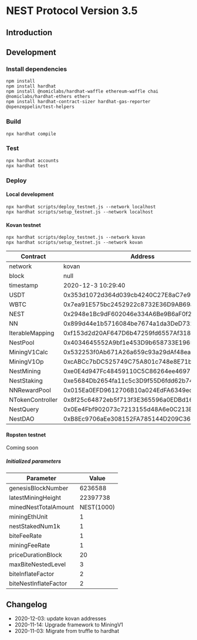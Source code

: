 # NEST Protocol Version 3.5

## Introduction

## Development

### Install dependencies

```
npm install
npm install hardhat
npm install @nomiclabs/hardhat-waffle ethereum-waffle chai @nomiclabs/hardhat-ethers ethers
npm install hardhat-contract-sizer hardhat-gas-reporter @openzeppelin/test-helpers
```

### Build

```shell
npx hardhat compile
```

### Test

```shell
npx hardhat accounts
npx hardhat test
```

### Deploy

#### Local development

```shell
npx hardhat scripts/deploy_testnet.js --network localhost
npx hardhat scripts/setup_testnet.js --network localhost
```

#### Kovan testnet

```shell
npx hardhat scripts/deploy_testnet.js --network kovan
npx hardhat scripts/setup_testnet.js --network kovan
```

| Contract | Address |
| ------------ | ------------|
| network | kovan |
| block | null |
|timestamp|2020-12-3 10:29:40|
| USDT |  0x353d1072d364d039cb4240C27E8aC7e9f8c29fcF | 
| WBTC |  0x7ea91E575bc2452922c8732E36D9AB69a1Af629a | 
|NEST|0x2948e1Bc9dF602046e334A6Be9B6aF0f26d42265|
| NN |  0x899d44e1b5716084be7674a1da3DeD731fBda3c4 | 
| IterableMapping |  0xf153d2d20AF647D6b47259fd6557Af318151fba9 |  
| NestPool |  0x4034645552A9bf1e453D9b658733E1965526E398 | 
| MiningV1Calc |  0x532253f0Ab671A26a659c93a29dAf48ea27CFf60 | 
| MiningV1Op |  0xcABCc7bDC525749C75A801c748e8E71b5644Ae3e | 
| NestMining |  0xe0E4d947Fc48459110C5C86264ee469752065b86 | 
| NestStaking |  0xe5684Db2654fa11c5c3D9f55D6fdd62b74bcfCAd | 
| NNRewardPool |  0x015Ea0EFD9612706B10a024EdFA6349ecC953685 | 
| NTokenController | 0x8f25c64872eb5f713f3E365596a0EDBd163A7D65 |
| NestQuery | 0x0Ee4Fbf902073c7213155d48A6e0C213B7D3C139 |
| NestDAO | 0xB8Ec9706aEe308152FA785144D209C36096d113d |

#### Ropsten testnet

Coming soon

##### Initialized parameters

| Parameter | Value |
| ------------ | ------------|
| genesisBlockNumber | 6236588 |
| latestMiningHeight | 22397738 |
| minedNestTotalAmount | NEST(1000) |
| miningEthUnit | 1 |
| nestStakedNum1k |1 |
| biteFeeRate | 1 |
| miningFeeRate | 1 |
| priceDurationBlock | 20 |
| maxBiteNestedLevel | 3 |
| biteInflateFactor | 2 |
| biteNestInflateFactor | 2 |
   


## Changelog

- 2020-12-03: update kovan addresses
- 2020-11-14: Upgrade framework to MiningV1
- 2020-11-03: Migrate from truffle to hardhat
